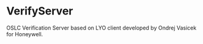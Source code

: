# VerifyServer
OSLC Verification Server based on LYO client developed by Ondrej Vasicek for Honeywell.
